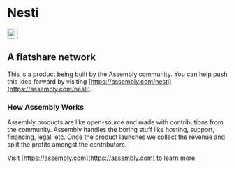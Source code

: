 # Nesti

<a href="https://assembly.com/nesti/bounties?utm_campaign=assemblage&utm_source=nesti&utm_medium=repo_badge"><img src="https://asm-badger.herokuapp.com/nesti/badges/tasks.svg" height="24px" alt="Open Tasks" /></a>

## A flatshare network

This is a product being built by the Assembly community. You can help push this idea forward by visiting [https://assembly.com/nesti](https://assembly.com/nesti).

### How Assembly Works

Assembly products are like open-source and made with contributions from the community. Assembly handles the boring stuff like hosting, support, financing, legal, etc. Once the product launches we collect the revenue and split the profits amongst the contributors.

Visit [https://assembly.com](https://assembly.com) to learn more.
